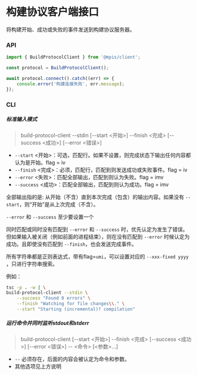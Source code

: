 # 构建协议客户端接口

将构建开始、成功或失败的事件发送到构建协议服务器。

### API

```ts
import { BuildProtocolClient } from '@mpis/client';

const protocol = BuildProtocolClient();

await protocol.connect().catch((err) => {
	console.error('构建连接失败', err.message);
});
```

### CLI

##### 标准输入模式

> build-protocol-client --stdin [--start <开始>] --finish <完成> [--success <成功>] [--error <错误>]

* `--start` <开始>：可选，匹配行。如果不设置，则完成状态下输出任何内容都认为是开始。flag = iv
* `--finish` <完成>：必须，匹配行，匹配到则发送成功或失败事件。flag = iv
* `--error` <失败>：匹配全部输出，匹配到则认为失败。flag = imv
* `--success` <成功>：匹配全部输出，匹配到则认为成功。flag = imv

全部输出指的是: 从开始（不含）直到本次完成（包含）的输出内容。如果没有 `--start`，则“开始”是从上次完成（不含）。

`--error` 和 `--success` 至少要设置一个

同时匹配或同时没有匹配到 `--error` 和 `--success` 时，优先认定为发生了错误。    
但如果输入被关闭（例如前面的进程结束），则在没有匹配到 `--error` 时候认定为成功。且即使没有匹配到 `--finish`，也会发送完成事件。

所有字符串都是正则表达式，带有flag=`umi`，可以设置对应的 `--xxx-fixed yyyy` ，只进行字符串搜索。

例如：

```bash
tsc -p . -w | \
build-protocol-client --stdin \
	--success "Found 0 errors" \
	--finish "Watching for file changes\\." \
	--start "Starting (incremental)? compilation"
```

##### 运行命令并同时监听stdout和stderr
> build-protocol-client [--start <开始>] --finish <完成> [--success <成功>] [--error <错误>] -- <命令> [<参数>...]

* `--` 必须存在，后面的内容会被认定为命令和参数。
* 其他选项见上方说明
